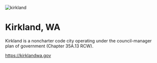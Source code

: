 ![kirkland](https://github.com/user-attachments/assets/bad40b7b-5943-4c3a-b664-bdb131d014f6)

# Kirkland, WA

Kirkland is a noncharter code city operating under the council-manager plan of government
(Chapter 35A.13 RCW).

https://kirklandwa.gov

